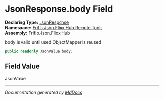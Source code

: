 ﻿<!--  
  <auto-generated>   
    The contents of this file were generated by a tool.  
    Changes to this file may be list if the file is regenerated  
  </auto-generated>   
-->

# JsonResponse.body Field

**Declaring Type:** [JsonResponse](../index.md)  
**Namespace:** [Friflo.Json.Fliox.Hub.Remote.Tools](../../index.md)  
**Assembly:** Friflo.Json.Fliox.Hub

body is  valid until used ObjectMapper is reused 

```csharp
public readonly JsonValue body;
```

## Field Value

JsonValue

___

*Documentation generated by [MdDocs](https://github.com/ap0llo/mddocs)*
